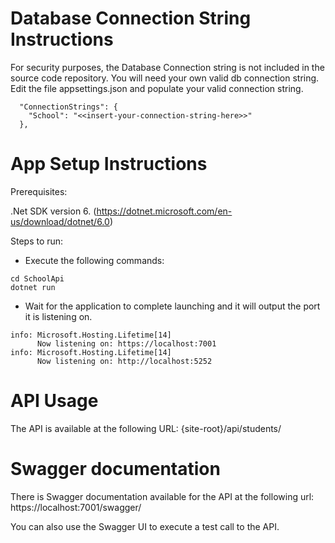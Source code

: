 # Database Connection String Instructions

For security purposes, the Database Connection string is not included in the source code repository.
You will need your own valid db connection string.  Edit the file appsettings.json and populate your
valid connection string.

```
  "ConnectionStrings": {
    "School": "<<insert-your-connection-string-here>>"
  },
```

# App Setup Instructions

Prerequisites:

.Net SDK version 6.  (https://dotnet.microsoft.com/en-us/download/dotnet/6.0)

Steps to run:

- Execute the following commands:  
```
cd SchoolApi
dotnet run
```
- Wait for the application to complete launching and it will output the port it is listening on.

```
info: Microsoft.Hosting.Lifetime[14]
      Now listening on: https://localhost:7001
info: Microsoft.Hosting.Lifetime[14]
      Now listening on: http://localhost:5252
```

# API Usage

The API is available at the following URL:  {site-root}/api/students/

# Swagger documentation

There is Swagger documentation available for the API at the following url:  https://localhost:7001/swagger/

You can also use the Swagger UI to execute a test call to the API.